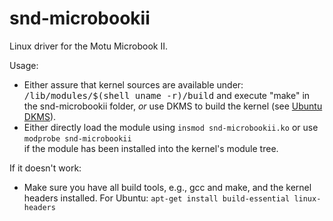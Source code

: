 snd-microbookii
===============

Linux driver for the Motu Microbook II.

Usage:

* Either assure that kernel sources are available under:
  <tt>/lib/modules/$(shell uname -r)/build</tt>
  and execute "make" in the snd-microbookii folder, _or_
  use DKMS to build the kernel (see [Ubuntu DKMS](https://help.ubuntu.com/community/DKMS)).
* Either directly load the module using ```insmod snd-microbookii.ko``` or use ```modprobe snd-microbookii```  
  if the module has been installed into the kernel's module tree.

If it doesn't work:

* Make sure you have all build tools, e.g., gcc and make, and the kernel headers installed.
  For Ubuntu: ```apt-get install build-essential linux-headers```
